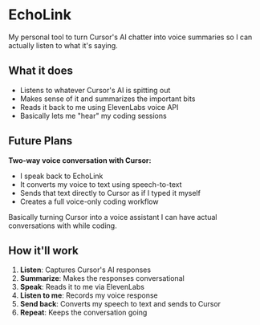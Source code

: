 # EchoLink

My personal tool to turn Cursor's AI chatter into voice summaries so I can actually listen to what it's saying.

## What it does

- Listens to whatever Cursor's AI is spitting out
- Makes sense of it and summarizes the important bits
- Reads it back to me using ElevenLabs voice API
- Basically lets me "hear" my coding sessions

## Future Plans

**Two-way voice conversation with Cursor:**
- I speak back to EchoLink
- It converts my voice to text using speech-to-text
- Sends that text directly to Cursor as if I typed it myself
- Creates a full voice-only coding workflow

Basically turning Cursor into a voice assistant I can have actual conversations with while coding.

## How it'll work

1. **Listen**: Captures Cursor's AI responses
2. **Summarize**: Makes the responses conversational 
3. **Speak**: Reads it to me via ElevenLabs
4. **Listen to me**: Records my voice response
5. **Send back**: Converts my speech to text and sends to Cursor
6. **Repeat**: Keeps the conversation going

